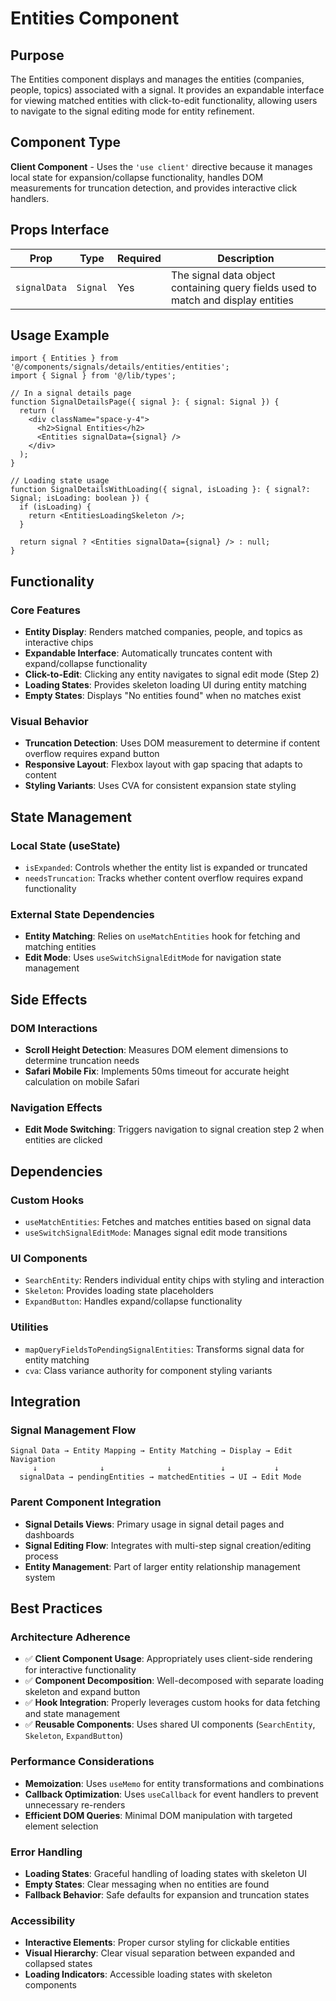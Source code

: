 # Entities Component

## Purpose
The Entities component displays and manages the entities (companies, people, topics) associated with a signal. It provides an expandable interface for viewing matched entities with click-to-edit functionality, allowing users to navigate to the signal editing mode for entity refinement.

## Component Type
**Client Component** - Uses the `'use client'` directive because it manages local state for expansion/collapse functionality, handles DOM measurements for truncation detection, and provides interactive click handlers.

## Props Interface

| Prop | Type | Required | Description |
|------|------|----------|-------------|
| `signalData` | `Signal` | Yes | The signal data object containing query fields used to match and display entities |

## Usage Example

```tsx
import { Entities } from '@/components/signals/details/entities/entities';
import { Signal } from '@/lib/types';

// In a signal details page
function SignalDetailsPage({ signal }: { signal: Signal }) {
  return (
    <div className="space-y-4">
      <h2>Signal Entities</h2>
      <Entities signalData={signal} />
    </div>
  );
}

// Loading state usage
function SignalDetailsWithLoading({ signal, isLoading }: { signal?: Signal; isLoading: boolean }) {
  if (isLoading) {
    return <EntitiesLoadingSkeleton />;
  }
  
  return signal ? <Entities signalData={signal} /> : null;
}
```

## Functionality

### Core Features
- **Entity Display**: Renders matched companies, people, and topics as interactive chips
- **Expandable Interface**: Automatically truncates content with expand/collapse functionality
- **Click-to-Edit**: Clicking any entity navigates to signal edit mode (Step 2)
- **Loading States**: Provides skeleton loading UI during entity matching
- **Empty States**: Displays "No entities found" when no matches exist

### Visual Behavior
- **Truncation Detection**: Uses DOM measurement to determine if content overflow requires expand button
- **Responsive Layout**: Flexbox layout with gap spacing that adapts to content
- **Styling Variants**: Uses CVA for consistent expansion state styling

## State Management

### Local State (useState)
- `isExpanded`: Controls whether the entity list is expanded or truncated
- `needsTruncation`: Tracks whether content overflow requires expand functionality

### External State Dependencies
- **Entity Matching**: Relies on `useMatchEntities` hook for fetching and matching entities
- **Edit Mode**: Uses `useSwitchSignalEditMode` for navigation state management

## Side Effects

### DOM Interactions
- **Scroll Height Detection**: Measures DOM element dimensions to determine truncation needs
- **Safari Mobile Fix**: Implements 50ms timeout for accurate height calculation on mobile Safari

### Navigation Effects
- **Edit Mode Switching**: Triggers navigation to signal creation step 2 when entities are clicked

## Dependencies

### Custom Hooks
- `useMatchEntities`: Fetches and matches entities based on signal data
- `useSwitchSignalEditMode`: Manages signal edit mode transitions

### UI Components
- `SearchEntity`: Renders individual entity chips with styling and interaction
- `Skeleton`: Provides loading state placeholders
- `ExpandButton`: Handles expand/collapse functionality

### Utilities
- `mapQueryFieldsToPendingSignalEntities`: Transforms signal data for entity matching
- `cva`: Class variance authority for component styling variants

## Integration

### Signal Management Flow
```
Signal Data → Entity Mapping → Entity Matching → Display → Edit Navigation
     ↓              ↓              ↓           ↓           ↓
  signalData → pendingEntities → matchedEntities → UI → Edit Mode
```

### Parent Component Integration
- **Signal Details Views**: Primary usage in signal detail pages and dashboards
- **Signal Editing Flow**: Integrates with multi-step signal creation/editing process
- **Entity Management**: Part of larger entity relationship management system

## Best Practices

### Architecture Adherence
- ✅ **Client Component Usage**: Appropriately uses client-side rendering for interactive functionality
- ✅ **Component Decomposition**: Well-decomposed with separate loading skeleton and expand button
- ✅ **Hook Integration**: Properly leverages custom hooks for data fetching and state management
- ✅ **Reusable Components**: Uses shared UI components (`SearchEntity`, `Skeleton`, `ExpandButton`)

### Performance Considerations
- **Memoization**: Uses `useMemo` for entity transformations and combinations
- **Callback Optimization**: Uses `useCallback` for event handlers to prevent unnecessary re-renders
- **Efficient DOM Queries**: Minimal DOM manipulation with targeted element selection

### Error Handling
- **Loading States**: Graceful handling of loading states with skeleton UI
- **Empty States**: Clear messaging when no entities are found
- **Fallback Behavior**: Safe defaults for expansion and truncation states

### Accessibility
- **Interactive Elements**: Proper cursor styling for clickable entities
- **Visual Hierarchy**: Clear visual separation between expanded and collapsed states
- **Loading Indicators**: Accessible loading states with skeleton components